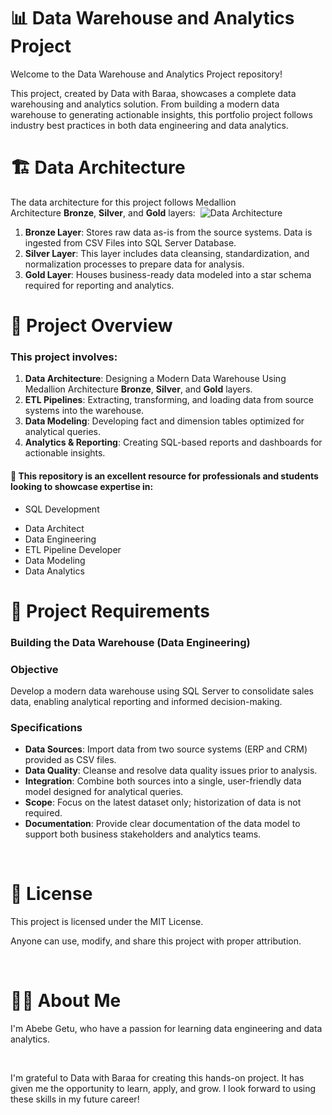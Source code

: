 # **📊 Data Warehouse and Analytics Project**

Welcome to the Data Warehouse and Analytics Project repository!

This project, created by Data with Baraa, showcases a complete data warehousing and analytics solution. From building a modern data warehouse to generating actionable insights, this portfolio project follows industry best practices in both data engineering and data analytics.

# **🏗️ Data Architecture**

The data architecture for this project follows Medallion Architecture **Bronze**, **Silver**, and **Gold** layers: 
![Data Architecture](https://github.com/user-attachments/assets/a2388fef-4e7d-40ec-b298-ad21747f3744)
1. **Bronze Layer**: Stores raw data as-is from the source systems. Data is ingested from CSV Files into SQL Server Database.&#x20;
2. **Silver Layer**: This layer includes data cleansing, standardization, and normalization processes to prepare data for analysis.
3. **Gold Layer**: Houses business-ready data modeled into a star schema required for reporting and analytics.

# 📖 Project Overview

### **This project involves:** 

1. **Data Architecture**: Designing a Modern Data Warehouse Using Medallion Architecture **Bronze**, **Silver**, and **Gold** layers.
2. **ETL Pipelines**: Extracting, transforming, and loading data from source systems into the warehouse.
3. **Data Modeling**: Developing fact and dimension tables optimized for analytical queries.
4. **Analytics & Reporting**: Creating SQL-based reports and dashboards for actionable insights.

#### **🎯 This repository is an excellent resource for professionals and students looking to showcase expertise in:** 

* SQL Development

- Data Architect
- Data Engineering
- ETL Pipeline Developer
- Data Modeling
- Data Analytics

# 🚀 Project Requirements

### Building the Data Warehouse (Data Engineering)

### **Objective** 

Develop a modern data warehouse using SQL Server to consolidate sales data, enabling analytical reporting and informed decision-making.

### **Specifications** 

* **Data Sources**: Import data from two source systems (ERP and CRM) provided as CSV files.
* **Data Quality**: Cleanse and resolve data quality issues prior to analysis.
* **Integration**: Combine both sources into a single, user-friendly data model designed for analytical queries.
* **Scope**: Focus on the latest dataset only; historization of data is not required.
* **Documentation**: Provide clear documentation of the data model to support both business stakeholders and analytics teams.

 

# **📄 License**

This project is licensed under the MIT License.

Anyone can use, modify, and share this project with proper attribution.

 

# **👩‍💻 About Me**

I'm Abebe Getu, who have a passion for learning data engineering and data analytics.

 

I'm grateful to Data with Baraa for creating this hands-on project. It has given me the opportunity to learn, apply, and grow. I look forward to using these skills in my future career!
